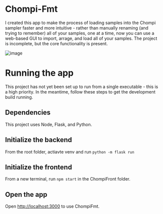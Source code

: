 # Chompi-Fmt

I created this app to make the process of loading samples into the Chompi sampler faster and more intuitive - rather than manually renaming (and trying to remember) all of your samples, one at a time, now you can use a web-based GUI to import, arrage, and load all of your samples. The project is incomplete, but the core functionality is present.

![image](https://github.com/user-attachments/assets/887daa02-4142-46b7-a757-abc140ee3fd5)


# Running the app

This project has not yet been set up to run from a single executable - this is a high priority. In the meantime, follow these steps to get the development build running.


## Dependencies

This project uses Node, Flask, and Python.


## Initialize the backend

From the root folder, actiavte venv and run `python -m flask run`


## Initialize the frontend

From a new terminal, run `npm start` in the ChompiFront folder.


## Open the app

Open [http://localhost:3000](http://localhost:3000) to use ChompiFmt.

